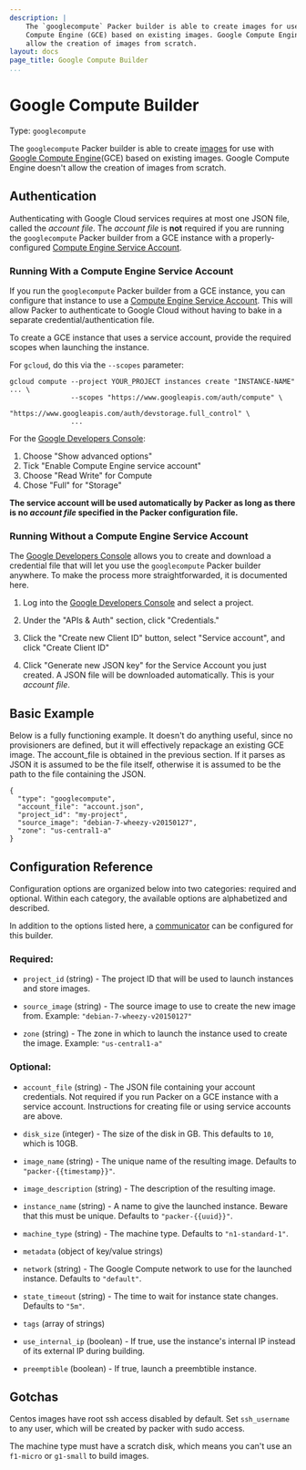 ```yaml
---
description: |
    The `googlecompute` Packer builder is able to create images for use with Google
    Compute Engine (GCE) based on existing images. Google Compute Engine doesn't
    allow the creation of images from scratch.
layout: docs
page_title: Google Compute Builder
...
```


# Google Compute Builder

Type: `googlecompute`

The `googlecompute` Packer builder is able to create
[images](https://developers.google.com/compute/docs/images) for use with [Google
Compute Engine](https://cloud.google.com/products/compute-engine)(GCE) based on
existing images. Google Compute Engine doesn't allow the creation of images from
scratch.

## Authentication

Authenticating with Google Cloud services requires at most one JSON file, called
the *account file*. The *account file* is **not** required if you are running
the `googlecompute` Packer builder from a GCE instance with a
properly-configured [Compute Engine Service
Account](https://cloud.google.com/compute/docs/authentication).

### Running With a Compute Engine Service Account

If you run the `googlecompute` Packer builder from a GCE instance, you can
configure that instance to use a [Compute Engine Service
Account](https://cloud.google.com/compute/docs/authentication). This will allow
Packer to authenticate to Google Cloud without having to bake in a separate
credential/authentication file.

To create a GCE instance that uses a service account, provide the required
scopes when launching the instance.

For `gcloud`, do this via the `--scopes` parameter:

``` {.sh}
gcloud compute --project YOUR_PROJECT instances create "INSTANCE-NAME" ... \
               --scopes "https://www.googleapis.com/auth/compute" \
                        "https://www.googleapis.com/auth/devstorage.full_control" \
               ...
```

For the [Google Developers Console](https://console.developers.google.com):

1.  Choose "Show advanced options"
2.  Tick "Enable Compute Engine service account"
3.  Choose "Read Write" for Compute
4.  Chose "Full" for "Storage"

**The service account will be used automatically by Packer as long as there is
no *account file* specified in the Packer configuration file.**

### Running Without a Compute Engine Service Account

The [Google Developers Console](https://console.developers.google.com) allows
you to create and download a credential file that will let you use the
`googlecompute` Packer builder anywhere. To make the process more
straightforwarded, it is documented here.

1.  Log into the [Google Developers
    Console](https://console.developers.google.com) and select a project.

2.  Under the "APIs & Auth" section, click "Credentials."

3.  Click the "Create new Client ID" button, select "Service account", and click
    "Create Client ID"

4.  Click "Generate new JSON key" for the Service Account you just created. A
    JSON file will be downloaded automatically. This is your *account file*.

## Basic Example

Below is a fully functioning example. It doesn't do anything useful, since no
provisioners are defined, but it will effectively repackage an existing GCE
image. The account_file is obtained in the previous section.  If it parses as
JSON it is assumed to be the file itself, otherwise it is assumed to be
the path to the file containing the JSON.

``` {.javascript}
{
  "type": "googlecompute",
  "account_file": "account.json",
  "project_id": "my-project",
  "source_image": "debian-7-wheezy-v20150127",
  "zone": "us-central1-a"
}
```

## Configuration Reference

Configuration options are organized below into two categories: required and
optional. Within each category, the available options are alphabetized and
described.

In addition to the options listed here, a
[communicator](/docs/templates/communicator.html) can be configured for this
builder.

### Required:

-   `project_id` (string) - The project ID that will be used to launch instances
    and store images.

-   `source_image` (string) - The source image to use to create the new
    image from. Example: `"debian-7-wheezy-v20150127"`

-   `zone` (string) - The zone in which to launch the instance used to create
    the image. Example: `"us-central1-a"`

### Optional:

-   `account_file` (string) - The JSON file containing your account credentials.
    Not required if you run Packer on a GCE instance with a service account.
    Instructions for creating file or using service accounts are above.

-   `disk_size` (integer) - The size of the disk in GB. This defaults to `10`,
    which is 10GB.

-   `image_name` (string) - The unique name of the resulting image. Defaults to
    `"packer-{{timestamp}}"`.

-   `image_description` (string) - The description of the resulting image.

-   `instance_name` (string) - A name to give the launched instance. Beware that
    this must be unique. Defaults to `"packer-{{uuid}}"`.

-   `machine_type` (string) - The machine type. Defaults to `"n1-standard-1"`.

-   `metadata` (object of key/value strings)

-   `network` (string) - The Google Compute network to use for the
    launched instance. Defaults to `"default"`.

-   `state_timeout` (string) - The time to wait for instance state changes.
    Defaults to `"5m"`.

-   `tags` (array of strings)

-   `use_internal_ip` (boolean) - If true, use the instance's internal IP
    instead of its external IP during building.

-   `preemptible` (boolean) - If true, launch a preembtible instance.

## Gotchas

Centos images have root ssh access disabled by default. Set `ssh_username` to
any user, which will be created by packer with sudo access.

The machine type must have a scratch disk, which means you can't use an
`f1-micro` or `g1-small` to build images.
